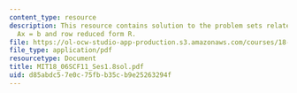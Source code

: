 ```yaml
---
content_type: resource
description: This resource contains solution to the problem sets related to solving
  Ax = b and row reduced form R.
file: https://ol-ocw-studio-app-production.s3.amazonaws.com/courses/18-06sc-linear-algebra-fall-2011/d85abdc57e0c75fbb35cb9e25263294f_MIT18_06SCF11_Ses1.8sol.pdf
file_type: application/pdf
resourcetype: Document
title: MIT18_06SCF11_Ses1.8sol.pdf
uid: d85abdc5-7e0c-75fb-b35c-b9e25263294f
---
```

